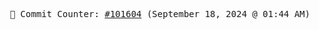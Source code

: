 <p align="center">
    <samp>
        📮 Commit Counter: <a href="https://github.com/Javascript-void0/Javascript-void0/commits/main">#101604</a> (September 18, 2024 @ 01:44 AM)
    </samp>
</p>